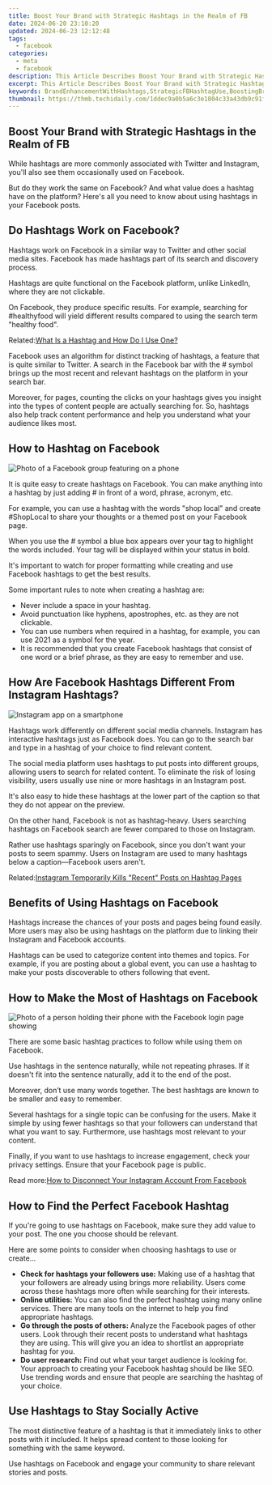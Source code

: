 ```yaml
---
title: Boost Your Brand with Strategic Hashtags in the Realm of FB
date: 2024-06-20 23:10:20
updated: 2024-06-23 12:12:48
tags:
  - facebook
categories:
  - meta
  - facebook
description: This Article Describes Boost Your Brand with Strategic Hashtags in the Realm of FB
excerpt: This Article Describes Boost Your Brand with Strategic Hashtags in the Realm of FB
keywords: BrandEnhancementWithHashtags,StrategicFBHashtagUse,BoostingBrandsOnFacebook,RealEstateFBHashtags,MaximizeEngagementFB,SocialMediaBrandGrowth,EffectiveFBMarketing
thumbnail: https://thmb.techidaily.com/1ddec9a0b5a6c3e1804c33a43db9c91ffd9d92f92510209406429341a2fb6bc6.jpg
---
```


## Boost Your Brand with Strategic Hashtags in the Realm of FB

 While hashtags are more commonly associated with Twitter and Instagram, you'll also see them occasionally used on Facebook.

 But do they work the same on Facebook? And what value does a hashtag have on the platform? Here's all you need to know about using hashtags in your Facebook posts.

## Do Hashtags Work on Facebook?

 Hashtags work on Facebook in a similar way to Twitter and other social media sites. Facebook has made hashtags part of its search and discovery process.

 Hashtags are quite functional on the Facebook platform, unlike LinkedIn, where they are not clickable.

 On Facebook, they produce specific results. For example, searching for #healthyfood will yield different results compared to using the search term "healthy food".

 Related:[What Is a Hashtag and How Do I Use One?](https://www.makeuseof.com/tag/what-is-a-hashtag/)

 Facebook uses an algorithm for distinct tracking of hashtags, a feature that is quite similar to Twitter. A search in the Facebook bar with the # symbol brings up the most recent and relevant hashtags on the platform in your search bar.

 Moreover, for pages, counting the clicks on your hashtags gives you insight into the types of content people are actually searching for. So, hashtags also help track content performance and help you understand what your audience likes most.

## How to Hashtag on Facebook

![Photo of a Facebook group featuring on a phone](https://static1.makeuseofimages.com/wordpress/wp-content/uploads/2021/07/facebook-group-on-phone.jpg)

 It is quite easy to create hashtags on Facebook. You can make anything into a hashtag by just adding # in front of a word, phrase, acronym, etc.

 For example, you can use a hashtag with the words "shop local" and create #ShopLocal to share your thoughts or a themed post on your Facebook page.

 When you use the # symbol a blue box appears over your tag to highlight the words included. Your tag will be displayed within your status in bold.

 It's important to watch for proper formatting while creating and use Facebook hashtags to get the best results.

Some important rules to note when creating a hashtag are:

* Never include a space in your hashtag.
* Avoid punctuation like hyphens, apostrophes, etc. as they are not clickable.
* You can use numbers when required in a hashtag, for example, you can use 2021 as a symbol for the year.
* It is recommended that you create Facebook hashtags that consist of one word or a brief phrase, as they are easy to remember and use.

## How Are Facebook Hashtags Different From Instagram Hashtags?

![Instagram app on a smartphone](https://static1.makeuseofimages.com/wordpress/wp-content/uploads/2021/07/instagram-app-on-smartphone.jpg)

 Hashtags work differently on different social media channels. Instagram has interactive hashtags just as Facebook does. You can go to the search bar and type in a hashtag of your choice to find relevant content.

 The social media platform uses hashtags to put posts into different groups, allowing users to search for related content. To eliminate the risk of losing visibility, users usually use nine or more hashtags in an Instagram post.

 It's also easy to hide these hashtags at the lower part of the caption so that they do not appear on the preview.

 On the other hand, Facebook is not as hashtag-heavy. Users searching hashtags on Facebook search are fewer compared to those on Instagram.

 Rather use hashtags sparingly on Facebook, since you don't want your posts to seem spammy. Users on Instagram are used to many hashtags below a caption—Facebook users aren't.

 Related:[Instagram Temporarily Kills "Recent" Posts on Hashtag Pages](https://www.makeuseof.com/instagram-temporarily-kills-recent-posts-hashtag-pages/)

## Benefits of Using Hashtags on Facebook

 Hashtags increase the chances of your posts and pages being found easily. More users may also be using hashtags on the platform due to linking their Instagram and Facebook accounts.

 Hashtags can be used to categorize content into themes and topics. For example, if you are posting about a global event, you can use a hashtag to make your posts discoverable to others following that event.

## How to Make the Most of Hashtags on Facebook

![Photo of a person holding their phone with the Facebook login page showing](https://static1.makeuseofimages.com/wordpress/wp-content/uploads/2021/07/using-facebook-on-iphone.jpg)

 There are some basic hashtag practices to follow while using them on Facebook.

 Use hashtags in the sentence naturally, while not repeating phrases. If it doesn't fit into the sentence naturally, add it to the end of the post.

 Moreover, don’t use many words together. The best hashtags are known to be smaller and easy to remember.

 Several hashtags for a single topic can be confusing for the users. Make it simple by using fewer hashtags so that your followers can understand that what you want to say. Furthermore, use hashtags most relevant to your content.

 Finally, if you want to use hashtags to increase engagement, check your privacy settings. Ensure that your Facebook page is public.

 Read more:[How to Disconnect Your Instagram Account From Facebook](https://www.makeuseof.com/tag/disconnect-instagram-account-facebook/)

## How to Find the Perfect Facebook Hashtag

 If you're going to use hashtags on Facebook, make sure they add value to your post. The one you choose should be relevant.

 Here are some points to consider when choosing hashtags to use or create...

* **Check for hashtags your followers use:** Making use of a hashtag that your followers are already using brings more reliability. Users come across these hashtags more often while searching for their interests.
* **Online utilities:** You can also find the perfect hashtag using many online services. There are many tools on the internet to help you find appropriate hashtags.
* **Go through the posts of others:** Analyze the Facebook pages of other users. Look through their recent posts to understand what hashtags they are using. This will give you an idea to shortlist an appropriate hashtag for you.
* **Do user research:** Find out what your target audience is looking for. Your approach to creating your Facebook hashtag should be like SEO. Use trending words and ensure that people are searching the hashtag of your choice.

## Use Hashtags to Stay Socially Active

 The most distinctive feature of a hashtag is that it immediately links to other posts with it included. It helps spread content to those looking for something with the same keyword.

 Use hashtags on Facebook and engage your community to share relevant stories and posts.


<ins class="adsbygoogle"
     style="display:block"
     data-ad-format="autorelaxed"
     data-ad-client="ca-pub-7571918770474297"
     data-ad-slot="1223367746"></ins>



<ins class="adsbygoogle"
     style="display:block"
     data-ad-client="ca-pub-7571918770474297"
     data-ad-slot="8358498916"
     data-ad-format="auto"
     data-full-width-responsive="true"></ins>
